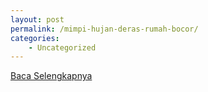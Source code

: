```yaml
---
layout: post
permalink: /mimpi-hujan-deras-rumah-bocor/
categories:
    - Uncategorized
---
```


[Baca Selengkapnya](/01)